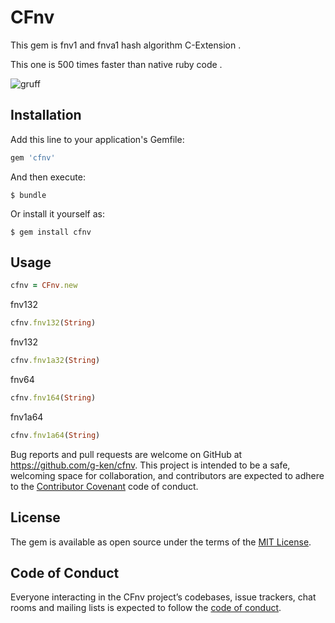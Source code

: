 # CFnv

This gem is fnv1 and fnva1 hash algorithm C-Extension .

This one is 500 times faster than native ruby code .

![gruff](https://user-images.githubusercontent.com/40693088/53032236-cfb34980-34b1-11e9-8a8c-fdcd92d86907.png "実行速度")


## Installation

Add this line to your application's Gemfile:

```ruby
gem 'cfnv'
```

And then execute:

    $ bundle

Or install it yourself as:

    $ gem install cfnv

## Usage

```ruby
cfnv = CFnv.new
```

fnv132

```ruby
cfnv.fnv132(String)
```

fnv132

```ruby
cfnv.fnv1a32(String)
```

fnv64

```ruby
cfnv.fnv164(String)
```

fnv1a64

```ruby
cfnv.fnv1a64(String)
```

Bug reports and pull requests are welcome on GitHub at https://github.com/g-ken/cfnv. This project is intended to be a safe, welcoming space for collaboration, and contributors are expected to adhere to the [Contributor Covenant](http://contributor-covenant.org) code of conduct.

## License

The gem is available as open source under the terms of the [MIT License](https://opensource.org/licenses/MIT).

## Code of Conduct

Everyone interacting in the CFnv project’s codebases, issue trackers, chat rooms and mailing lists is expected to follow the [code of conduct](https://github.com/[USERNAME]/c_fnv/blob/master/CODE_OF_CONDUCT.md).